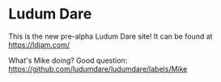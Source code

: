 # Ludum Dare

This is the new pre-alpha Ludum Dare site! It can be found at https://ldjam.com/

What's Mike doing? Good question: https://github.com/ludumdare/ludumdare/labels/Mike
